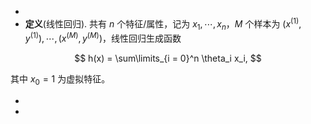 - 
- **定义**(线性回归). 共有 $n$ 个特征/属性，记为 $x_1,\cdots, x_n$，$M$ 个样本为 $(x^{(1)}, y^{(1)}),\cdots, (x^{(M)}, y^{(M)})$，线性回归生成函数

$$ h(x) = \sum\limits_{i = 0}^n \theta_i x_i, $$

其中 $x_0 = 1$ 为虚拟特征。

-
-
